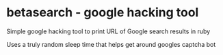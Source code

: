 # betasearch - google hacking tool
Simple google hacking tool to print URL of Google search results in ruby

Uses a truly random sleep time that helps get around googles captcha bot
